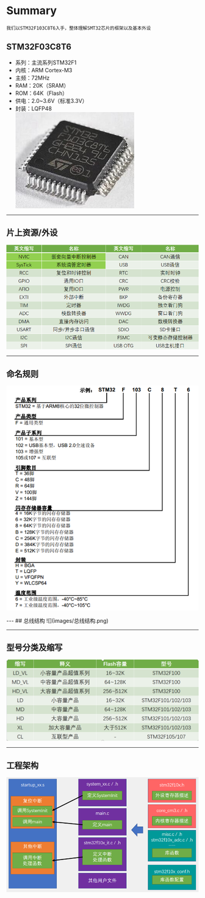 # Summary
    我们以STM32F103C8T6入手，整体理解SMT32芯片的框架以及基本外设  
## STM32F03C8T6
- 系列：主流系列STM32F1
- 内核：ARM Cortex-M3
- 主频：72MHz
- RAM：20K（SRAM）
- ROM：64K（Flash）
- 供电：2.0~3.6V（标准3.3V）
- 封装：LQFP48  <br>
 ![示例图片](images/STM32F103C8T6.png)
<!-- 这就是注释的表现形式 -->
<!-- 以下是一个段落的注释 -->
<!--
这是一个需要注释的段落。
它可能有很多行。
啊对对对，你说的都对
-->
<!-- 下面的操作手法难得，因为在github里面，居中就是一件天理不容的事情 -->
<!--

<p align="center">
    <img src="images/STM32F103C8T6.png" alt="示例图片">
</p>

-->
---
## 片上资源/外设
![](images/外设内设.png)

---
## 命名规则
<p align="center">
    <img src="images/STM命名规则.png" alt="示例图片">
</p>
---
## 总线结构
![](images/总线结构.png)

---
## 型号分类及缩写
![](images/产品容量配套规则.png)

---
## 工程架构

<p align="center">
    <img src="images/启动文件和库文件配置.png" alt="示例图片">
</p>
